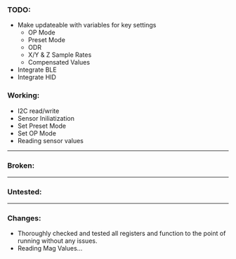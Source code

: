 ### TODO:
- Make updateable with variables for key settings
  - OP Mode
  - Preset Mode
  - ODR
  - X/Y & Z Sample Rates
  - Compensated Values  
- Integrate BLE
- Integrate HID

### Working:
- I2C read/write
- Sensor Iniliatization
- Set Preset Mode
- Set OP Mode
- Reading sensor values

<hr>

### Broken:

<hr>

### Untested:

<hr>

### Changes:
- Thoroughly checked and tested all registers and function to the point of running without any issues.
- Reading Mag Values...
